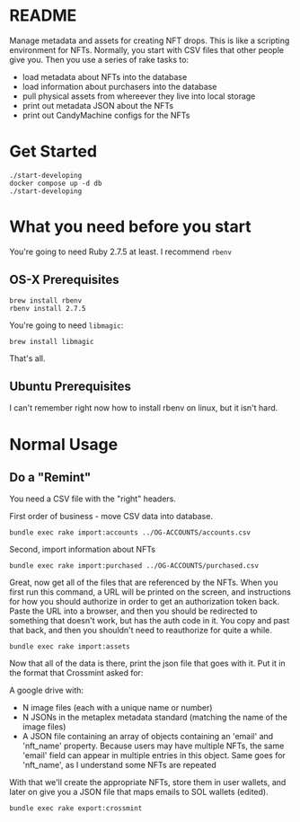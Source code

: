 # README

Manage metadata and assets for creating NFT drops.  This is like a scripting environment for NFTs.
Normally, you start with CSV files that other people give you.  Then you use a series of rake tasks to:
* load metadata about NFTs into the database
* load information about purchasers into the database
* pull physical assets from whereever they live into local storage
* print out metadata JSON about the NFTs
* print out CandyMachine configs for the NFTs

# Get Started
```
./start-developing
docker compose up -d db
./start-developing
```

# What you need before you start
You're going to need Ruby 2.7.5 at least.  I recommend `rbenv`

## OS-X Prerequisites
```
brew install rbenv
rbenv install 2.7.5
```

You're going to need `libmagic`:
```
brew install libmagic
```

That's all.

## Ubuntu Prerequisites
I can't remember right now how to install rbenv on linux, but it isn't hard.

# Normal Usage



## Do a "Remint"

You need a CSV file with the "right" headers.


First order of business - move CSV data into database.

```
bundle exec rake import:accounts ../OG-ACCOUNTS/accounts.csv
```

Second, import information about NFTs

```
bundle exec rake import:purchased ../OG-ACCOUNTS/purchased.csv
```

Great, now get all of the files that are referenced by the NFTs.  When you first run this command, a URL will be printed on the screen, and instructions for how you should authorize in order to get an authorization token back.  Paste the URL into a browser, and then you should be redirected to something that doesn't work, but has the auth code in it.  You copy and past that back, and then you shouldn't need to reauthorize for quite a while.

```
bundle exec rake import:assets
```

Now that all of the data is there, print the json file that goes with it.  Put it in the format that Crossmint asked for:

A google drive with:
* N image files (each with a unique name or number)
* N JSONs in the metaplex metadata standard (matching the name of the image files)
* A JSON file containing an array of objects containing an 'email' and 'nft_name' property. Because users may have multiple NFTs, the same 'email' field can appear in multiple entries in this object. Same goes for 'nft_name', as I understand some NFTs are repeated

With that we'll create the appropriate NFTs, store them in user wallets, and later on give you a JSON file that maps emails to SOL wallets (edited).

```
bundle exec rake export:crossmint
```


